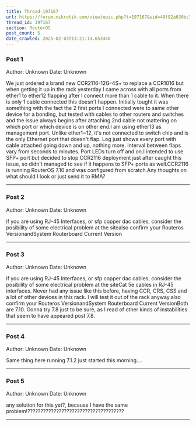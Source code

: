 ```yaml
---
title: Thread-197167
url: https://forum.mikrotik.com/viewtopic.php?t=197167&sid=49f92a630bc7970d8ca50523be880e8f
thread_id: 197167
section: RouterOS
post_count: 5
date_crawled: 2025-02-03T13:21:14.653448
---
```


### Post 1
Author: Unknown
Date: Unknown

We just ordered a brand new CCR2116-12G-4S+ to replace a CCR1016 but when getting it up in the rack yesterday I came across with all ports from ether1 to ether12 flapping after I connect more than 1 cable to it. When there is only 1 cable connected this doesn't happen. Initially tought it was something with the fact the 2 first ports I connected were to same other device for a bonding, but tested with cables to other routers and switches and the issue always begins after attaching 2nd cable not mattering on which port or which device is on other end.I am using ether13 as management port. Unlike ether1~12, it's not connected to switch chip and is the only Ethernet port that doesn't flap. Log just shows every port with cable attached going down and up, nothing more. Interval between flaps vary from seconds to minutes. Port LEDs turn off and on.I intended to use SFP+ port but decided to stop CCR2116 deployment just after caught this issue, so didn't managed to see if it happens to SFP+ ports as well.CCR2116 is running RouterOS 7.10 and was configured from scratch.Any thoughts on what should I look or just send it to RMA?

---
### Post 2
Author: Unknown
Date: Unknown

if you are using RJ-45 Interfaces, or sfp copper dac cables, consider the posibility of some electrical problem at the sitealso confirm your Routeros VersionandSystem Routerboard Current Version

---
### Post 3
Author: Unknown
Date: Unknown

if you are using RJ-45 Interfaces, or sfp copper dac cables, consider the posibility of some electrical problem at the siteCat 5e cables in RJ-45 interfaces. Never had any issue like this before, having CCR, CRS, CSS and a lot of other devices in this rack. I will test it out of the rack anyway.also confirm your Routeros VersionandSystem Routerboard Current VersionBoth are 7.10. Gonna try 7.8 just to be sure, as I read of other kinds of instabilities that seem to have appeared post 7.8.

---
### Post 4
Author: Unknown
Date: Unknown

Same thing here running 7.1.2 just started this morning....

---
### Post 5
Author: Unknown
Date: Unknown

any solution for this yet?, because I have the same problem!?????????????????????????????????????

---
